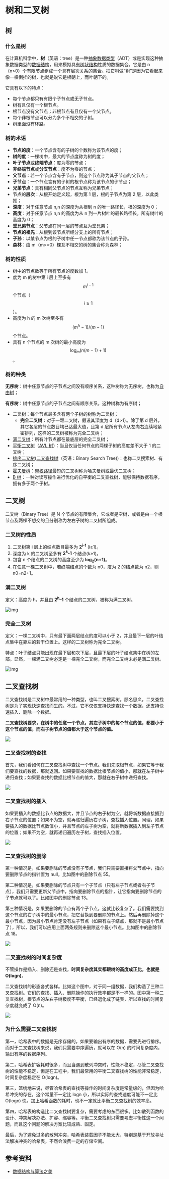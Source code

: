 # 树和二叉树

## 树

### 什么是树

在计算机科学中，**树**（英语：tree）是一种[抽象数据类型](https://zh.wikipedia.org/wiki/抽象資料型別)（ADT）或是实现这种抽象数据类型的[数据结构](https://zh.wikipedia.org/wiki/資料結構)，用来模拟具[有树状结构](https://zh.wikipedia.org/wiki/樹狀結構)性质的数据集合。它是由 n（n>0）个有限节点组成一个具有层次关系的[集合](https://zh.wikipedia.org/wiki/集合)。把它叫做“树”是因为它看起来像一棵倒挂的树，也就是说它是根朝上，而叶朝下的。

它具有以下的特点：

- 每个节点都只有有限个子节点或无子节点。
- 树有且仅有一个根节点。
- 根节点没有父节点；非根节点有且仅有一个父节点。
- 每个非根节点可以分为多个不相交的子树。
- 树里面没有环路。

### 树的术语

- **节点的度**：一个节点含有的子树的个数称为该节点的度；
- **树的度**：一棵树中，最大的节点度称为树的度；
- **叶子节点**或**终端节点**：度为零的节点；
- **非终端节点**或**分支节点**：度不为零的节点；
- **父节点**：若一个节点含有子节点，则这个节点称为其子节点的父节点；
- **子节点**：一个节点含有的子树的根节点称为该节点的子节点；
- **兄弟节点**：具有相同父节点的节点互称为兄弟节点；
- 节点的**层次**：从根开始定义起，根为第 1 层，根的子节点为第 2 层，以此类推；
- **深度**：对于任意节点 n,n 的深度为从根到 n 的唯一路径长，根的深度为 0；
- **高度**：对于任意节点 n,n 的高度为从 n 到一片树叶的最长路径长，所有树叶的高度为 0；
- **堂兄弟节点**：父节点在同一层的节点互为堂兄弟；
- **节点的祖先**：从根到该节点所经分支上的所有节点；
- **子孙**：以某节点为根的子树中任一节点都称为该节点的子孙。
- **森林**：由 m（m>=0）棵互不相交的树的集合称为森林；

### 树的性质

- 树中的节点数等于所有节点的度数加 1。
- 度为 m 的树中第 i 层上至多有 $$m^{i-1}$$ 个节点（$$i ≥ 1$$）。
- 高度为 h 的 m 次树至多有 $$(m^h-1)/(m-1)$$ 个节点。
- 具有 n 个节点的 m 次树的最小高度为 $$\log_m{(n(m-1)+1)}$$ 。

### 树的种类

**无序树**：树中任意节点的子节点之间没有顺序关系，这种树称为无序树，也称为[自由树](https://zh.wikipedia.org/wiki/自由树)；

**有序树**：树中任意节点的子节点之间有顺序关系，这种树称为有序树；

- 二叉树：每个节点最多含有两个子树的树称为二叉树；
  - **完全二叉树**：对于一颗二叉树，假设其深度为 d（d>1）。除了第 d 层外，其它各层的节点数目均已达最大值，且第 d 层所有节点从左向右连续地紧密排列，这样的二叉树被称为完全二叉树；
- [满二叉树](https://zh.wikipedia.org/wiki/满二叉树)：所有叶节点都在最底层的完全二叉树；
- [平衡二叉树](https://zh.wikipedia.org/wiki/平衡二叉树)（[AVL 树](https://zh.wikipedia.org/wiki/AVL树)）：当且仅当任何节点的两棵子树的高度差不大于 1 的二叉树；
- [排序二叉树](https://zh.wikipedia.org/wiki/排序二元樹)([二叉查找树](https://zh.wikipedia.org/wiki/二叉查找树)（英语：Binary Search Tree))：也称二叉搜索树、有序二叉树；
- [霍夫曼树](https://zh.wikipedia.org/wiki/霍夫曼树)：[带权路径](https://zh.wikipedia.org/w/index.php?title=带权路径&action=edit&redlink=1)最短的二叉树称为哈夫曼树或最优二叉树；
- [B 树](https://zh.wikipedia.org/wiki/B树)：一种对读写操作进行优化的自平衡的二叉查找树，能够保持数据有序，拥有多于两个子树。

## 二叉树

二叉树（Binary Tree）是 N 个节点的有限集合，它或者是空树，或者是由一个根节点及两棵不想交的且分别称为左右子树的二叉树所组成。

### 二叉树的性质

1. 二叉树第 i 层上的结点数目最多为 **2<sup>i-1</sup>** (i≥1)。
2. 深度为 k 的二叉树至多有 **2<sup>k</sup>-1** 个结点(k≥1)。
3. 包含 n 个结点的二叉树的高度至少为 **log<sub>2</sub>(n+1)**。
4. 在任意一棵二叉树中，若终端结点的个数为 n0，度为 2 的结点数为 n2，则 n0=n2+1。

### 满二叉树

定义：高度为 h，并且由 **2<sup>h</sup>–1** 个结点的二叉树，被称为满二叉树。

![img](https://raw.githubusercontent.com/dunwu/images/dev/cs/data-structure/tree/满二叉树.png)

### 完全二叉树

定义：一棵二叉树中，只有最下面两层结点的度可以小于 2，并且最下一层的叶结点集中在靠左的若干位置上。这样的二叉树称为完全二叉树。

特点：叶子结点只能出现在最下层和次下层，且最下层的叶子结点集中在树的左部。显然，一棵满二叉树必定是一棵完全二叉树，而完全二叉树未必是满二叉树。

![img](https://raw.githubusercontent.com/dunwu/images/dev/cs/data-structure/tree/完全二叉树.png)

## 二叉查找树

二叉查找树是二叉树中最常用的一种类型，也叫二叉搜索树。顾名思义，二叉查找树是为了实现快速查找而生的。不过，它不仅仅支持快速查找一个数据，还支持快速插入、删除一个数据。

**二叉查找树要求，在树中的任意一个节点，其左子树中的每个节点的值，都要小于这个节点的值，而右子树节点的值都大于这个节点的值。**

![](https://raw.githubusercontent.com/dunwu/images/dev/snap/20220310172814.jpg)

### 二叉查找树的查找

首先，我们看如何在二叉查找树中查找一个节点。我们先取根节点，如果它等于我们要查找的数据，那就返回。如果要查找的数据比根节点的值小，那就在左子树中递归查找；如果要查找的数据比根节点的值大，那就在右子树中递归查找。

![](https://raw.githubusercontent.com/dunwu/images/dev/snap/20220310172913.jpg)

### 二叉查找树的插入

如果要插入的数据比节点的数据大，并且节点的右子树为空，就将新数据直接插到右子节点的位置；如果不为空，就再递归遍历右子树，查找插入位置。同理，如果要插入的数据比节点数值小，并且节点的左子树为空，就将新数据插入到左子节点的位置；如果不为空，就再递归遍历左子树，查找插入位置。

![](https://raw.githubusercontent.com/dunwu/images/dev/snap/20220310172949.jpg)

### 二叉查找树的删除

第一种情况是，如果要删除的节点没有子节点，我们只需要直接将父节点中，指向要删除节点的指针置为 null。比如图中的删除节点 55。

第二种情况是，如果要删除的节点只有一个子节点（只有左子节点或者右子节点），我们只需要更新父节点中，指向要删除节点的指针，让它指向要删除节点的子节点就可以了。比如图中的删除节点 13。

第三种情况是，如果要删除的节点有两个子节点，这就比较复杂了。我们需要找到这个节点的右子树中的最小节点，把它替换到要删除的节点上。然后再删除掉这个最小节点，因为最小节点肯定没有左子节点（如果有左子结点，那就不是最小节点了），所以，我们可以应用上面两条规则来删除这个最小节点。比如图中的删除节点 18。

![](https://raw.githubusercontent.com/dunwu/images/dev/snap/20220310173049.jpg)

### 二叉查找树的时间复杂度

不管操作是插入、删除还是查找，**时间复杂度其实都跟树的高度成正比，也就是 O(logn)**。

二叉查找树的形态各式各样。比如这个图中，对于同一组数据，我们构造了三种二叉查找树。它们的查找、插入、删除操作的执行效率都是不一样的。图中第一种二叉查找树，根节点的左右子树极度不平衡，已经退化成了链表，所以查找的时间复杂度就变成了 O(n)。

![](https://raw.githubusercontent.com/dunwu/images/dev/snap/20220310173253.jpg)

### 为什么需要二叉查找树

第一，哈希表中的数据是无序存储的，如果要输出有序的数据，需要先进行排序。而对于二叉查找树来说，我们只需要中序遍历，就可以在 O(n) 的时间复杂度内，输出有序的数据序列。

第二，哈希表扩容耗时很多，而且当遇到散列冲突时，性能不稳定，尽管二叉查找树的性能不稳定，但是在工程中，我们最常用的平衡二叉查找树的性能非常稳定，时间复杂度稳定在 O(logn)。

第三，笼统地来说，尽管哈希表的查找等操作的时间复杂度是常量级的，但因为哈希冲突的存在，这个常量不一定比 logn 小，所以实际的查找速度可能不一定比 O(logn) 快。加上哈希函数的耗时，也不一定就比平衡二叉查找树的效率高。

第四，哈希表的构造比二叉查找树要复杂，需要考虑的东西很多。比如散列函数的设计、冲突解决办法、扩容、缩容等。平衡二叉查找树只需要考虑平衡性这一个问题，而且这个问题的解决方案比较成熟、固定。

最后，为了避免过多的散列冲突，哈希表装载因子不能太大，特别是基于开放寻址法解决冲突的哈希表，不然会浪费一定的存储空间。

## 参考资料

- [数据结构与算法之美](https://time.geekbang.org/column/intro/100017301)
